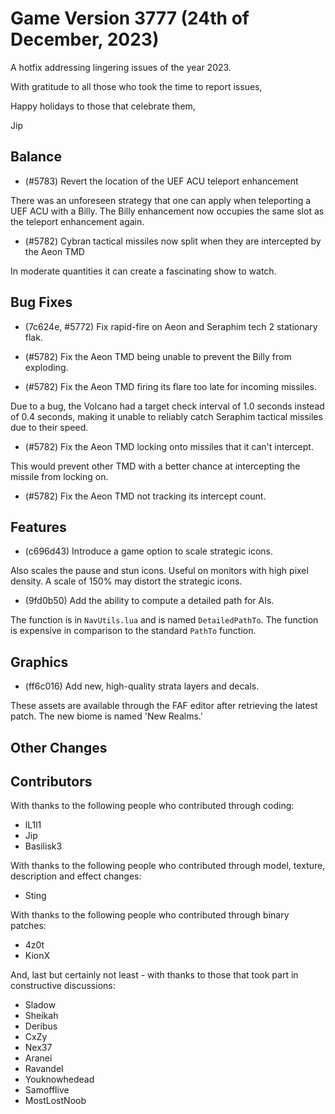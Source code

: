 # Game Version 3777 (24th of December, 2023)

A hotfix addressing lingering issues of the year 2023.

With gratitude to all those who took the time to report issues,

Happy holidays to those that celebrate them,

Jip

## Balance

- (#5783) Revert the location of the UEF ACU teleport enhancement

There was an unforeseen strategy that one can apply when teleporting a UEF ACU with a Billy. The Billy enhancement now occupies the same slot as the teleport
enhancement again.

- (#5782) Cybran tactical missiles now split when they are intercepted by the Aeon TMD

In moderate quantities it can create a fascinating show to watch.

## Bug Fixes

- (7c624e, #5772) Fix rapid-fire on Aeon and Seraphim tech 2 stationary flak.

- (#5782) Fix the Aeon TMD being unable to prevent the Billy from exploding.

- (#5782) Fix the Aeon TMD firing its flare too late for incoming missiles.

Due to a bug, the Volcano had a target check interval of 1.0 seconds instead of 0.4 seconds, making it unable to reliably catch Seraphim tactical missiles due
to their speed.

- (#5782) Fix the Aeon TMD locking onto missiles that it can't intercept.

This would prevent other TMD with a better chance at intercepting the missile from locking on.

- (#5782) Fix the Aeon TMD not tracking its intercept count.

## Features

- (c696d43) Introduce a game option to scale strategic icons.

Also scales the pause and stun icons. Useful on monitors with high pixel density. A scale of 150% may distort the strategic icons.

- (9fd0b50) Add the ability to compute a detailed path for AIs.

The function is in `NavUtils.lua` and is named `DetailedPathTo`. The function is expensive in comparison to the standard `PathTo` function.

## Graphics

- (ff6c016) Add new, high-quality strata layers and decals.

These assets are available through the FAF editor after retrieving the latest patch. The new biome is named 'New Realms.'

## Other Changes

## Contributors

With thanks to the following people who contributed through coding:

- lL1l1
- Jip
- Basilisk3

With thanks to the following people who contributed through model, texture, description and effect changes:

- Sting

With thanks to the following people who contributed through binary patches:

- 4z0t
- KionX

And, last but certainly not least - with thanks to those that took part in constructive discussions:

- Sladow
- Sheikah
- Deribus
- CxZy
- Nex37
- Aranei
- Ravandel
- Youknowhedead
- Samofflive
- MostLostNoob
